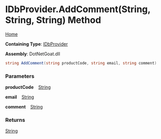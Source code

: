 # IDbProvider\.AddComment\(String, String, String\) Method

[Home](../../../../../../../README.md)

**Containing Type**: [IDbProvider](../README.md)

**Assembly**: DotNetGoat\.dll

```csharp
string AddComment(string productCode, string email, string comment)
```

### Parameters

**productCode** &ensp; [String](https://docs.microsoft.com/en-us/dotnet/api/system.string)

**email** &ensp; [String](https://docs.microsoft.com/en-us/dotnet/api/system.string)

**comment** &ensp; [String](https://docs.microsoft.com/en-us/dotnet/api/system.string)

### Returns

[String](https://docs.microsoft.com/en-us/dotnet/api/system.string)

